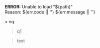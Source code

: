 <div class="alert alert-error">
  <strong>ERROR:</strong> Unable to load "${path}"
  <br/>Reason: ${err.code || ''} ${err.message || ''}
</div>

< nq

> q1

<blockquote
  class="bold"
>
  text
</blockquote>
